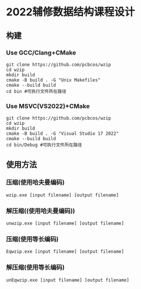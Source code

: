 # 2022辅修数据结构课程设计
## 构建
### Use GCC/Clang+CMake
```shell
git clone https://github.com/pcbcos/wzip
cd wzip
mkdir build
cmake -B build . -G "Unix Makefiles"
cmake --build build
cd bin #可执行文件所在路径
```

### Use MSVC(VS2022)+CMake
```shell
git clone https://github.com/pcbcos/wzip
cd wzip
mkdir build
cmake -B build . -G "Visual Studio 17 2022"
cmake --build build
cd bin/Debug #可执行文件所在路径
```

## 使用方法

### 压缩(使用哈夫曼编码)
```shell
wzip.exe [input filename] [output filename]
```

### 解压缩((使用哈夫曼编码))
```shell
unwzip.exe [input filename] [output filename]
```

### 压缩(使用等长编码)
```shell
Eqwzip.exe [input filename] [output filename]
```

### 解压缩(使用等长编码)
```shell
unEqwzip.exe [input filename] [output filename]
```